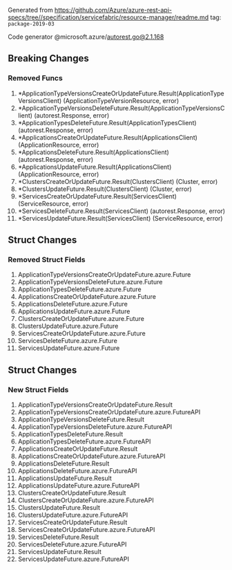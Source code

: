 Generated from https://github.com/Azure/azure-rest-api-specs/tree//specification/servicefabric/resource-manager/readme.md tag: `package-2019-03`

Code generator @microsoft.azure/autorest.go@2.1.168

## Breaking Changes

### Removed Funcs

1. *ApplicationTypeVersionsCreateOrUpdateFuture.Result(ApplicationTypeVersionsClient) (ApplicationTypeVersionResource, error)
1. *ApplicationTypeVersionsDeleteFuture.Result(ApplicationTypeVersionsClient) (autorest.Response, error)
1. *ApplicationTypesDeleteFuture.Result(ApplicationTypesClient) (autorest.Response, error)
1. *ApplicationsCreateOrUpdateFuture.Result(ApplicationsClient) (ApplicationResource, error)
1. *ApplicationsDeleteFuture.Result(ApplicationsClient) (autorest.Response, error)
1. *ApplicationsUpdateFuture.Result(ApplicationsClient) (ApplicationResource, error)
1. *ClustersCreateOrUpdateFuture.Result(ClustersClient) (Cluster, error)
1. *ClustersUpdateFuture.Result(ClustersClient) (Cluster, error)
1. *ServicesCreateOrUpdateFuture.Result(ServicesClient) (ServiceResource, error)
1. *ServicesDeleteFuture.Result(ServicesClient) (autorest.Response, error)
1. *ServicesUpdateFuture.Result(ServicesClient) (ServiceResource, error)

## Struct Changes

### Removed Struct Fields

1. ApplicationTypeVersionsCreateOrUpdateFuture.azure.Future
1. ApplicationTypeVersionsDeleteFuture.azure.Future
1. ApplicationTypesDeleteFuture.azure.Future
1. ApplicationsCreateOrUpdateFuture.azure.Future
1. ApplicationsDeleteFuture.azure.Future
1. ApplicationsUpdateFuture.azure.Future
1. ClustersCreateOrUpdateFuture.azure.Future
1. ClustersUpdateFuture.azure.Future
1. ServicesCreateOrUpdateFuture.azure.Future
1. ServicesDeleteFuture.azure.Future
1. ServicesUpdateFuture.azure.Future

## Struct Changes

### New Struct Fields

1. ApplicationTypeVersionsCreateOrUpdateFuture.Result
1. ApplicationTypeVersionsCreateOrUpdateFuture.azure.FutureAPI
1. ApplicationTypeVersionsDeleteFuture.Result
1. ApplicationTypeVersionsDeleteFuture.azure.FutureAPI
1. ApplicationTypesDeleteFuture.Result
1. ApplicationTypesDeleteFuture.azure.FutureAPI
1. ApplicationsCreateOrUpdateFuture.Result
1. ApplicationsCreateOrUpdateFuture.azure.FutureAPI
1. ApplicationsDeleteFuture.Result
1. ApplicationsDeleteFuture.azure.FutureAPI
1. ApplicationsUpdateFuture.Result
1. ApplicationsUpdateFuture.azure.FutureAPI
1. ClustersCreateOrUpdateFuture.Result
1. ClustersCreateOrUpdateFuture.azure.FutureAPI
1. ClustersUpdateFuture.Result
1. ClustersUpdateFuture.azure.FutureAPI
1. ServicesCreateOrUpdateFuture.Result
1. ServicesCreateOrUpdateFuture.azure.FutureAPI
1. ServicesDeleteFuture.Result
1. ServicesDeleteFuture.azure.FutureAPI
1. ServicesUpdateFuture.Result
1. ServicesUpdateFuture.azure.FutureAPI
